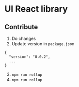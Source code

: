 # UI React library

## Contribute

1. Do changes
2. Update version in ```package.json``` 
```
{
  "version": "0.0.2",
  ...
}
```
3. ```npm run rollup```
4. ```npm run rollup```